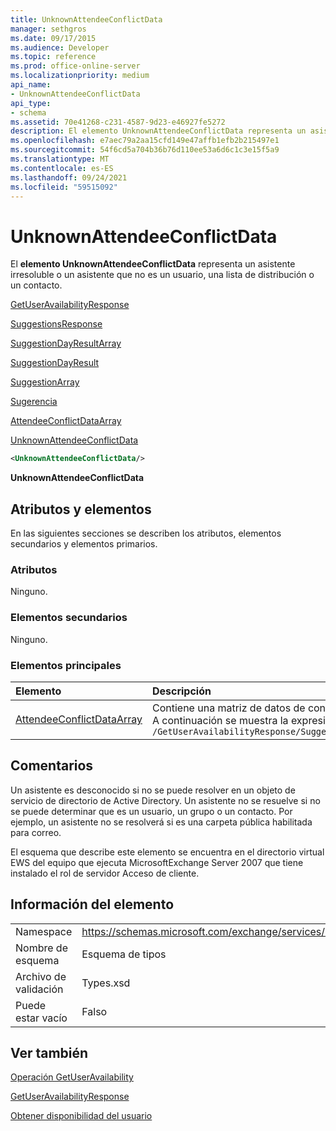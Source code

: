 ```yaml
---
title: UnknownAttendeeConflictData
manager: sethgros
ms.date: 09/17/2015
ms.audience: Developer
ms.topic: reference
ms.prod: office-online-server
ms.localizationpriority: medium
api_name:
- UnknownAttendeeConflictData
api_type:
- schema
ms.assetid: 70e41268-c231-4587-9d23-e46927fe5272
description: El elemento UnknownAttendeeConflictData representa un asistente irresoluble o un asistente que no es un usuario, una lista de distribución o un contacto.
ms.openlocfilehash: e7aec79a2aa15cfd149e47affb1efb2b215497e1
ms.sourcegitcommit: 54f6cd5a704b36b76d110ee53a6d6c1c3e15f5a9
ms.translationtype: MT
ms.contentlocale: es-ES
ms.lasthandoff: 09/24/2021
ms.locfileid: "59515092"
---
```

# <a name="unknownattendeeconflictdata"></a>UnknownAttendeeConflictData

El **elemento UnknownAttendeeConflictData** representa un asistente irresoluble o un asistente que no es un usuario, una lista de distribución o un contacto. 
  
[GetUserAvailabilityResponse](getuseravailabilityresponse.md)
  
[SuggestionsResponse](suggestionsresponse.md)
  
[SuggestionDayResultArray](suggestiondayresultarray.md)
  
[SuggestionDayResult](suggestiondayresult.md)
  
[SuggestionArray](suggestionarray.md)
  
[Sugerencia](suggestion.md)
  
[AttendeeConflictDataArray](attendeeconflictdataarray.md)
  
[UnknownAttendeeConflictData](unknownattendeeconflictdata.md)
  
```xml
<UnknownAttendeeConflictData/>
```

 **UnknownAttendeeConflictData**
## <a name="attributes-and-elements"></a>Atributos y elementos

En las siguientes secciones se describen los atributos, elementos secundarios y elementos primarios.
  
### <a name="attributes"></a>Atributos

Ninguno.
  
### <a name="child-elements"></a>Elementos secundarios

Ninguno.
  
### <a name="parent-elements"></a>Elementos principales

|**Elemento**|**Descripción**|
|:-----|:-----|
|[AttendeeConflictDataArray](attendeeconflictdataarray.md) <br/> |Contiene una matriz de datos de conflicto para asistentes consultados identificados en la [operación GetUserAvailability](getuseravailability-operation.md).  <br/> A continuación se muestra la expresión XPath de este elemento:  <br/>  `/GetUserAvailabilityResponse/SuggestionsResponse/SuggestionDayResultArray/SuggestionDayResult[i]/SuggestionArray/Suggestion[i]/AttendeeConflictDataArray` <br/> |
   
## <a name="remarks"></a>Comentarios

Un asistente es desconocido si no se puede resolver en un objeto de servicio de directorio de Active Directory. Un asistente no se resuelve si no se puede determinar que es un usuario, un grupo o un contacto. Por ejemplo, un asistente no se resolverá si es una carpeta pública habilitada para correo.
  
El esquema que describe este elemento se encuentra en el directorio virtual EWS del equipo que ejecuta MicrosoftExchange Server 2007 que tiene instalado el rol de servidor Acceso de cliente.
  
## <a name="element-information"></a>Información del elemento

|||
|:-----|:-----|
|Namespace  <br/> |https://schemas.microsoft.com/exchange/services/2006/types  <br/> |
|Nombre de esquema  <br/> |Esquema de tipos  <br/> |
|Archivo de validación  <br/> |Types.xsd  <br/> |
|Puede estar vacío  <br/> |Falso  <br/> |
   
## <a name="see-also"></a>Ver también



[Operación GetUserAvailability](getuseravailability-operation.md)
  
[GetUserAvailabilityResponse](getuseravailabilityresponse.md)


[Obtener disponibilidad del usuario](https://msdn.microsoft.com/library/d4133fcb-9b0f-4e6b-aadf-a389da83516a%28Office.15%29.aspx)

